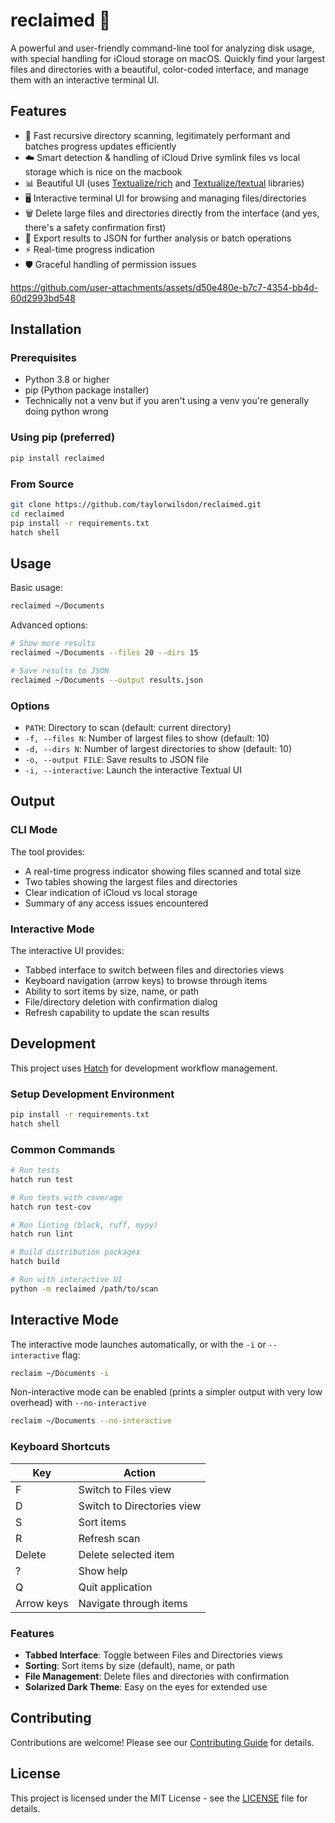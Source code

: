 # reclaimed 🌟

A powerful and user-friendly command-line tool for analyzing disk usage, with special handling for iCloud storage on macOS. Quickly find your largest files and directories with a beautiful, color-coded interface, and manage them with an interactive terminal UI.

## Features

- 🚀 Fast recursive directory scanning, legitimately performant and batches progress updates efficiently 
- ☁️ Smart detection & handling of iCloud Drive symlink files vs local storage which is nice on the macbook 
- 📊 Beautiful UI (uses [Textualize/rich](https://github.com/Textualize/rich) and [Textualize/textual](https://github.com/Textualize/textual) libraries)
- 🖥️ Interactive terminal UI for browsing and managing files/directories
- 🗑️ Delete large files and directories directly from the interface (and yes, there's a safety confirmation first)
- 💾 Export results to JSON for further analysis or batch operations
- ⚡️ Real-time progress indication
- 🛡️ Graceful handling of permission issues

https://github.com/user-attachments/assets/d50e480e-b7c7-4354-bb4d-60d2993bd548

## Installation

### Prerequisites

- Python 3.8 or higher
- pip (Python package installer)
- Technically not a venv but if you aren't using a venv you're generally doing python wrong

### Using pip (preferred)

```bash
pip install reclaimed
```

### From Source

```bash
git clone https://github.com/taylorwilsdon/reclaimed.git
cd reclaimed
pip install -r requirements.txt
hatch shell
```

## Usage

Basic usage:
```bash
reclaimed ~/Documents
```

Advanced options:
```bash
# Show more results
reclaimed ~/Documents --files 20 --dirs 15

# Save results to JSON
reclaimed ~/Documents --output results.json
```

### Options

- `PATH`: Directory to scan (default: current directory)
- `-f, --files N`: Number of largest files to show (default: 10)
- `-d, --dirs N`: Number of largest directories to show (default: 10)
- `-o, --output FILE`: Save results to JSON file
- `-i, --interactive`: Launch the interactive Textual UI

## Output

### CLI Mode
The tool provides:
- A real-time progress indicator showing files scanned and total size
- Two tables showing the largest files and directories
- Clear indication of iCloud vs local storage
- Summary of any access issues encountered

### Interactive Mode
The interactive UI provides:
- Tabbed interface to switch between files and directories views
- Keyboard navigation (arrow keys) to browse through items
- Ability to sort items by size, name, or path
- File/directory deletion with confirmation dialog
- Refresh capability to update the scan results

## Development

This project uses [Hatch](https://hatch.pypa.io/) for development workflow management.

### Setup Development Environment

```bash
pip install -r requirements.txt
hatch shell
```

### Common Commands

```bash
# Run tests
hatch run test

# Run tests with coverage
hatch run test-cov

# Run linting (black, ruff, mypy)
hatch run lint

# Build distribution packages
hatch build

# Run with interactive UI
python -m reclaimed /path/to/scan
```

## Interactive Mode

The interactive mode launches automatically, or with the `-i` or `--interactive` flag:

```bash
reclaim ~/Documents -i
```

Non-interactive mode can be enabled (prints a simpler output with very low overhead) with `--no-interactive`

```bash
reclaim ~/Documents --no-interactive
```

### Keyboard Shortcuts

| Key       | Action                    |
|-----------|---------------------------|
| F         | Switch to Files view      |
| D         | Switch to Directories view|
| S         | Sort items                |
| R         | Refresh scan              |
| Delete    | Delete selected item      |
| ?         | Show help                 |
| Q         | Quit application          |
| Arrow keys| Navigate through items    |

### Features

- **Tabbed Interface**: Toggle between Files and Directories views
- **Sorting**: Sort items by size (default), name, or path
- **File Management**: Delete files and directories with confirmation
- **Solarized Dark Theme**: Easy on the eyes for extended use

## Contributing

Contributions are welcome! Please see our [Contributing Guide](CONTRIBUTING.md) for details.

## License

This project is licensed under the MIT License - see the [LICENSE](LICENSE) file for details.
